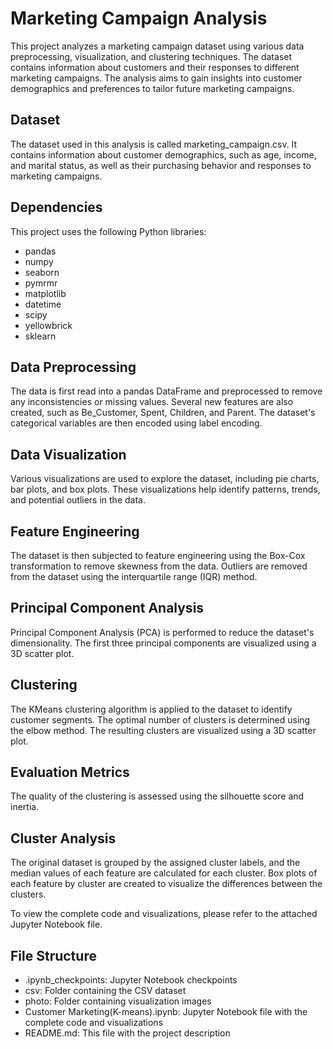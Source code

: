 # Marketing Campaign Analysis

This project analyzes a marketing campaign dataset using various data preprocessing, visualization, and clustering techniques. The dataset contains information about customers and their responses to different marketing campaigns. The analysis aims to gain insights into customer demographics and preferences to tailor future marketing campaigns.

## Dataset

The dataset used in this analysis is called marketing_campaign.csv. It contains information about customer demographics, such as age, income, and marital status, as well as their purchasing behavior and responses to marketing campaigns.

## Dependencies

This project uses the following Python libraries:

- pandas
- numpy
- seaborn
- pymrmr
- matplotlib
- datetime
- scipy
- yellowbrick
- sklearn

## Data Preprocessing

The data is first read into a pandas DataFrame and preprocessed to remove any inconsistencies or missing values. Several new features are also created, such as Be_Customer, Spent, Children, and Parent. The dataset's categorical variables are then encoded using label encoding.

## Data Visualization

Various visualizations are used to explore the dataset, including pie charts, bar plots, and box plots. These visualizations help identify patterns, trends, and potential outliers in the data.

## Feature Engineering

The dataset is then subjected to feature engineering using the Box-Cox transformation to remove skewness from the data. Outliers are removed from the dataset using the interquartile range (IQR) method.

## Principal Component Analysis

Principal Component Analysis (PCA) is performed to reduce the dataset's dimensionality. The first three principal components are visualized using a 3D scatter plot.

## Clustering

The KMeans clustering algorithm is applied to the dataset to identify customer segments. The optimal number of clusters is determined using the elbow method. The resulting clusters are visualized using a 3D scatter plot.

## Evaluation Metrics

The quality of the clustering is assessed using the silhouette score and inertia.

## Cluster Analysis

The original dataset is grouped by the assigned cluster labels, and the median values of each feature are calculated for each cluster. Box plots of each feature by cluster are created to visualize the differences between the clusters.

To view the complete code and visualizations, please refer to the attached Jupyter Notebook file.

## File Structure

- .ipynb_checkpoints: Jupyter Notebook checkpoints
- csv: Folder containing the CSV dataset
- photo: Folder containing visualization images
- Customer Marketing(K-means).ipynb: Jupyter Notebook file with the complete code and visualizations
- README.md: This file with the project description
